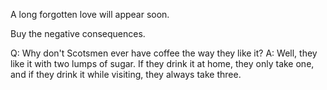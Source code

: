 A long forgotten love will appear soon.

Buy the negative consequences.


Q:	Why don't Scotsmen ever have coffee the way they like it?
A:	Well, they like it with two lumps of sugar.  If they drink
	it at home, they only take one, and if they drink it while
	visiting, they always take three.
